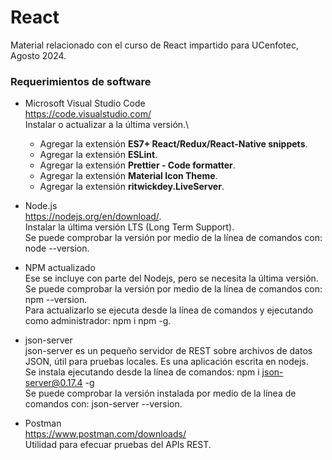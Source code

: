 # React
Material relacionado con el curso de React impartido para UCenfotec, Agosto 2024.

### Requerimientos de software
* Microsoft Visual Studio Code\
https://code.visualstudio.com/ \
Instalar o actualizar a la última versión.\ 
    * Agregar la extensión **ES7+ React/Redux/React-Native snippets**.
    * Agregar la extensión **ESLint**.
    * Agregar la extensión **Prettier - Code formatter**.
    * Agregar la extensión **Material Icon Theme**.
    * Agregar la extensión **ritwickdey.LiveServer**.
	
* Node.js\
https://nodejs.org/en/download/. \
Instalar la última versión LTS (Long Term Support).\
Se puede comprobar la versión por medio de la línea de comandos con: node --version.
	
* NPM actualizado\
Ese se incluye con parte del Nodejs, pero se necesita la última versión.\
Se puede comprobar la versión por medio de la línea de comandos con: npm --version.\
Para actualizarlo se ejecuta desde la línea de comandos y ejecutando como administrador: npm i npm -g.
 
* json-server\
json-server es un pequeño servidor de REST sobre archivos de datos JSON, útil para pruebas locales. Es una aplicación escrita en nodejs.\
Se instala ejecutando desde la línea de comandos: npm i json-server@0.17.4 -g\
Se puede comprobar la versión instalada por medio de la línea de comandos con: json-server --version.

* Postman\
https://www.postman.com/downloads/ \
Utilidad para efecuar pruebas del APIs REST.

